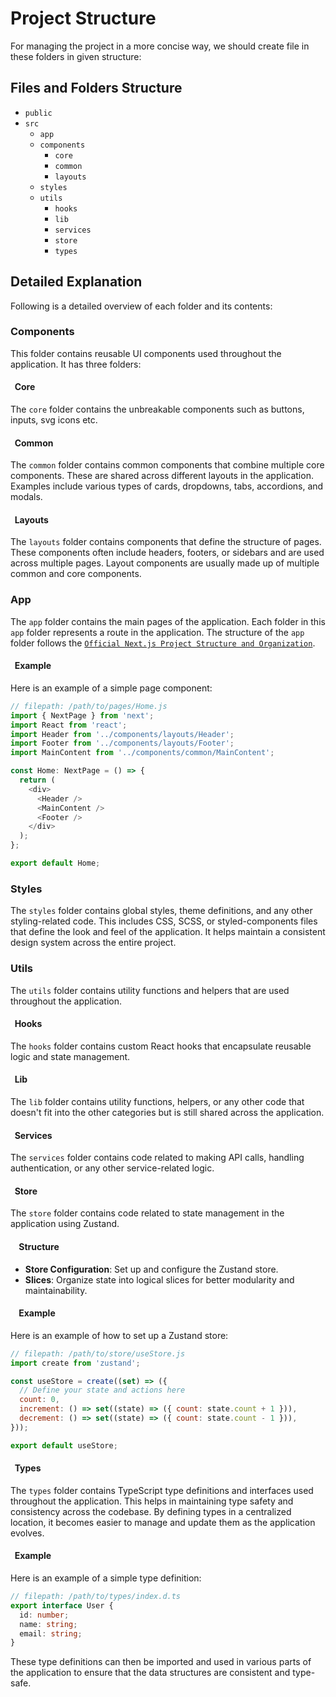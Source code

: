 # Project Structure

For managing the project in a more concise way, we should create file in these folders in given structure:

## Files and Folders Structure

- `public`
- `src`
  - `app`
  - `components`
    - `core`
    - `common`
    - `layouts`
  - `styles`
  - `utils`
    - `hooks`
    - `lib`
    - `services`
    - `store`
    - `types`

## Detailed Explanation

Following is a detailed overview of each folder and its contents:

### Components

This folder contains reusable UI components used throughout the application. It has three folders:

#### &nbsp; Core

The `core` folder contains the unbreakable components such as buttons, inputs, svg icons etc.

#### &nbsp; Common

The `common` folder contains common components that combine multiple core components. These are shared across different
layouts in the application. Examples include various types of cards, dropdowns, tabs, accordions, and modals.

#### &nbsp; Layouts

The `layouts` folder contains components that define the structure of pages. These components often include headers,
footers, or sidebars and are used across multiple pages. Layout components are usually made up of multiple common and
core components.

### App

The `app` folder contains the main pages of the application. Each folder in this `app` folder represents a route in the application. The structure of the `app` folder follows the [`Official Next.js Project Structure and Organization`](https://nextjs.org/docs/app/getting-started/project-structure).

#### &nbsp; Example

Here is an example of a simple page component:

```javascript
// filepath: /path/to/pages/Home.js
import { NextPage } from 'next';
import React from 'react';
import Header from '../components/layouts/Header';
import Footer from '../components/layouts/Footer';
import MainContent from '../components/common/MainContent';

const Home: NextPage = () => {
  return (
    <div>
      <Header />
      <MainContent />
      <Footer />
    </div>
  );
};

export default Home;
```

### Styles

The `styles` folder contains global styles, theme definitions, and any other styling-related code. This includes CSS,
SCSS, or styled-components files that define the look and feel of the application. It helps maintain a consistent design
system across the entire project.

### Utils

The `utils` folder contains utility functions and helpers that are used throughout the application.

#### &nbsp; Hooks

The `hooks` folder contains custom React hooks that encapsulate reusable logic and state management.

#### &nbsp; Lib

The `lib` folder contains utility functions, helpers, or any other code that doesn't fit into the other categories but
is still shared across the application.

#### &nbsp; Services

The `services` folder contains code related to making API calls, handling authentication, or any other service-related
logic.

#### &nbsp; Store

The `store` folder contains code related to state management in the application using Zustand.

#### &nbsp; &nbsp; Structure

- **Store Configuration**: Set up and configure the Zustand store.
- **Slices**: Organize state into logical slices for better modularity and maintainability.

#### &nbsp; &nbsp; Example

Here is an example of how to set up a Zustand store:

```javascript
// filepath: /path/to/store/useStore.js
import create from 'zustand';

const useStore = create((set) => ({
  // Define your state and actions here
  count: 0,
  increment: () => set((state) => ({ count: state.count + 1 })),
  decrement: () => set((state) => ({ count: state.count - 1 })),
}));

export default useStore;
```

#### &nbsp; Types

The `types` folder contains TypeScript type definitions and interfaces used throughout the application. This helps in
maintaining type safety and consistency across the codebase. By defining types in a centralized location, it becomes
easier to manage and update them as the application evolves.

#### &nbsp; Example

Here is an example of a simple type definition:

```typescript
// filepath: /path/to/types/index.d.ts
export interface User {
  id: number;
  name: string;
  email: string;
}
```

These type definitions can then be imported and used in various parts of the application to ensure that the data
structures are consistent and type-safe.

